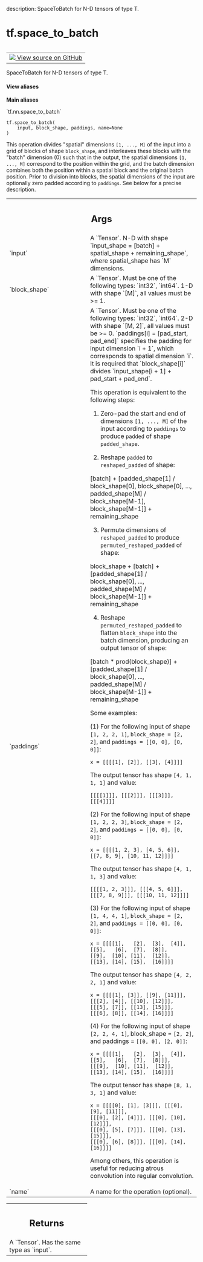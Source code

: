description: SpaceToBatch for N-D tensors of type T.

<div itemscope itemtype="http://developers.google.com/ReferenceObject">
<meta itemprop="name" content="tf.space_to_batch" />
<meta itemprop="path" content="Stable" />
</div>

# tf.space_to_batch

<!-- Insert buttons and diff -->

<table class="tfo-notebook-buttons tfo-api nocontent" align="left">
<td>
  <a target="_blank" href="https://github.com/tensorflow/tensorflow/blob/r2.4/tensorflow/python/ops/array_ops.py#L3881-L3884">
    <img src="https://www.tensorflow.org/images/GitHub-Mark-32px.png" />
    View source on GitHub
  </a>
</td>
</table>



SpaceToBatch for N-D tensors of type T.

<section class="expandable">
  <h4 class="showalways">View aliases</h4>
  <p>
<b>Main aliases</b>
<p>`tf.nn.space_to_batch`</p>
</p>
</section>

<pre class="devsite-click-to-copy prettyprint lang-py tfo-signature-link">
<code>tf.space_to_batch(
    input, block_shape, paddings, name=None
)
</code></pre>



<!-- Placeholder for "Used in" -->

This operation divides "spatial" dimensions `[1, ..., M]` of the input into a
grid of blocks of shape `block_shape`, and interleaves these blocks with the
"batch" dimension (0) such that in the output, the spatial dimensions
`[1, ..., M]` correspond to the position within the grid, and the batch
dimension combines both the position within a spatial block and the original
batch position.  Prior to division into blocks, the spatial dimensions of the
input are optionally zero padded according to `paddings`.  See below for a
precise description.

<!-- Tabular view -->
 <table class="responsive fixed orange">
<colgroup><col width="214px"><col></colgroup>
<tr><th colspan="2"><h2 class="add-link">Args</h2></th></tr>

<tr>
<td>
`input`
</td>
<td>
A `Tensor`.
N-D with shape `input_shape = [batch] + spatial_shape + remaining_shape`,
where spatial_shape has `M` dimensions.
</td>
</tr><tr>
<td>
`block_shape`
</td>
<td>
A `Tensor`. Must be one of the following types: `int32`, `int64`.
1-D with shape `[M]`, all values must be >= 1.
</td>
</tr><tr>
<td>
`paddings`
</td>
<td>
A `Tensor`. Must be one of the following types: `int32`, `int64`.
2-D with shape `[M, 2]`, all values must be >= 0.
`paddings[i] = [pad_start, pad_end]` specifies the padding for input dimension
`i + 1`, which corresponds to spatial dimension `i`.  It is required that
`block_shape[i]` divides `input_shape[i + 1] + pad_start + pad_end`.

This operation is equivalent to the following steps:

1. Zero-pad the start and end of dimensions `[1, ..., M]` of the
input according to `paddings` to produce `padded` of shape `padded_shape`.

2. Reshape `padded` to `reshaped_padded` of shape:

[batch] +
[padded_shape[1] / block_shape[0],
block_shape[0],
...,
padded_shape[M] / block_shape[M-1],
block_shape[M-1]] +
remaining_shape

3. Permute dimensions of `reshaped_padded` to produce
`permuted_reshaped_padded` of shape:

block_shape +
[batch] +
[padded_shape[1] / block_shape[0],
...,
padded_shape[M] / block_shape[M-1]] +
remaining_shape

4. Reshape `permuted_reshaped_padded` to flatten `block_shape` into the batch
dimension, producing an output tensor of shape:

[batch * prod(block_shape)] +
[padded_shape[1] / block_shape[0],
...,
padded_shape[M] / block_shape[M-1]] +
remaining_shape

Some examples:

(1) For the following input of shape `[1, 2, 2, 1]`, `block_shape = [2, 2]`, and
`paddings = [[0, 0], [0, 0]]`:

```
x = [[[[1], [2]], [[3], [4]]]]
```

The output tensor has shape `[4, 1, 1, 1]` and value:

```
[[[[1]]], [[[2]]], [[[3]]], [[[4]]]]
```

(2) For the following input of shape `[1, 2, 2, 3]`, `block_shape = [2, 2]`, and
`paddings = [[0, 0], [0, 0]]`:

```
x = [[[[1, 2, 3], [4, 5, 6]],
[[7, 8, 9], [10, 11, 12]]]]
```

The output tensor has shape `[4, 1, 1, 3]` and value:

```
[[[[1, 2, 3]]], [[[4, 5, 6]]], [[[7, 8, 9]]], [[[10, 11, 12]]]]
```

(3) For the following input of shape `[1, 4, 4, 1]`, `block_shape = [2, 2]`, and
`paddings = [[0, 0], [0, 0]]`:

```
x = [[[[1],   [2],  [3],  [4]],
[[5],   [6],  [7],  [8]],
[[9],  [10], [11],  [12]],
[[13], [14], [15],  [16]]]]
```

The output tensor has shape `[4, 2, 2, 1]` and value:

```
x = [[[[1], [3]], [[9], [11]]],
[[[2], [4]], [[10], [12]]],
[[[5], [7]], [[13], [15]]],
[[[6], [8]], [[14], [16]]]]
```

(4) For the following input of shape `[2, 2, 4, 1]`, block_shape = `[2, 2]`, and
paddings = `[[0, 0], [2, 0]]`:

```
x = [[[[1],   [2],  [3],  [4]],
[[5],   [6],  [7],  [8]]],
[[[9],  [10], [11],  [12]],
[[13], [14], [15],  [16]]]]
```

The output tensor has shape `[8, 1, 3, 1]` and value:

```
x = [[[[0], [1], [3]]], [[[0], [9], [11]]],
[[[0], [2], [4]]], [[[0], [10], [12]]],
[[[0], [5], [7]]], [[[0], [13], [15]]],
[[[0], [6], [8]]], [[[0], [14], [16]]]]
```

Among others, this operation is useful for reducing atrous convolution into
regular convolution.
</td>
</tr><tr>
<td>
`name`
</td>
<td>
A name for the operation (optional).
</td>
</tr>
</table>



<!-- Tabular view -->
 <table class="responsive fixed orange">
<colgroup><col width="214px"><col></colgroup>
<tr><th colspan="2"><h2 class="add-link">Returns</h2></th></tr>
<tr class="alt">
<td colspan="2">
A `Tensor`. Has the same type as `input`.
</td>
</tr>

</table>

